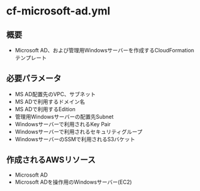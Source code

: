 # cf-microsoft-ad.yml

## 概要

- Microsoft AD、および管理用Windowsサーバーを作成するCloudFormationテンプレート

## 必要パラメータ

- MS AD配置先のVPC、サブネット
- MS ADで利用するドメイン名
- MS ADで利用するEdition
- 管理用Windowsサーバーの配置先Subnet
- Windowsサーバーで利用されるKey Pair
- Windowsサーバーで利用されるセキュリティグループ
- WindowsサーバーのSSMで利用されるS3バケット

## 作成されるAWSリソース

- Microsoft AD
- Microsoft ADを操作用のWindowsサーバー(EC2)
